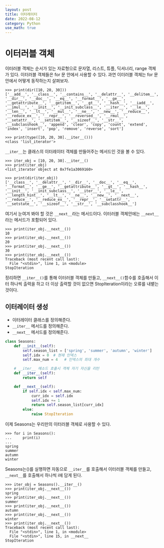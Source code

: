 ```yaml
---
layout: post
title: 이터레이터
date: 2022-08-12
category: Python
use_math: true
---
```


# 이터러블 객체

이터러블 객체는 순서가 있는 자료형으로 문자열, 리스트, 튜플, 딕셔너리, range 객체가 있다. 이터러블 객체들은 for 문 안에서 사용할 수 있다. 
과연 이터러블 객체는 for 문안에서 어떻게 동작하는지 살펴보자.

```
>>> print(dir([10, 20, 30]))
['__add__', '__class__', '__contains__', '__delattr__', '__delitem__', '__dir__', '__doc__', '__eq__', '__format__', '__ge__', '__getattribute__', '__getitem__', '__gt__', '__hash__', '__iadd__', '__imul__', '__init__', '__init_subclass__', '__iter__', '__le__', '__len__', '__lt__', '__mul__', '__ne__', '__new__', '__reduce__', '__reduce_ex__', '__repr__', '__reversed__', '__rmul__', '__setattr__', '__setitem__', '__sizeof__', '__str__', '__subclasshook__', 'append', 'clear', 'copy', 'count', 'extend', 'index', 'insert', 'pop', 'remove', 'reverse', 'sort']

>>> print(type([10, 20, 30].__iter__()))
<class 'list_iterator'>
```
`__iter__`는 클래스의 이터레이터 객체를 만들어주는 메서드인 것을 볼 수 있다. 

```
>>> iter_obj = [10, 20, 30].__iter__()
>>> print(iter_obj)
<list_iterator object at 0x7fe1a3069160>

>>> print(dir(iter_obj))
['__class__', '__delattr__', '__dir__', '__doc__', '__eq__', '__format__', '__ge__', '__getattribute__', '__gt__', '__hash__', '__init__', '__init_subclass__', '__iter__', '__le__', '__length_hint__', '__lt__', '__ne__', '__new__', '__next__', '__reduce__', '__reduce_ex__', '__repr__', '__setattr__', '__setstate__', '__sizeof__', '__str__', '__subclasshook__']
```

여기서 눈여겨 봐야 할 것은 `__next__`라는 메서드이다. 이터러블 객체안에는 `__next__`라는 메서드가 포함되어 있다. 

```
>>> print(iter_obj.__next__())
10
>>> print(iter_obj.__next__())
20
>>> print(iter_obj.__next__())
30
>>> print(iter_obj.__next__())
Traceback (most recent call last):
  File "<stdin>", line 1, in <module>
StopIteration
```

정리하면 `__iter__()`를 통해 이터러블 객체를 만들고, `__next__()`함수를 호출해서 이터 하나씩 출력을 하고 더 이상 출력할 것이 없으면 StopIteration이라는 오류를 내뱉는 것이다.


## 이터레이터 생성

- 이터레이터 클래스를 정의해준다.
- `__iter__` 메서드를 정의해준다.
- `__next__` 메서드를 정의해준다.

```python
class Seasons:
    def __init__(self):
        self.season_list = ['spring', 'summer', 'autumn', 'winter']
        self.idx = 0  # 현재 인덱스 
        self.max_num = 4   # 인덱스의 최대 개수

    # __iter__ 메소드 호출시 객체 자기 자신을 리턴
    def __iter__(self):
        return self

    def __next__(self):
        if self.idx < self.max_num:
            curr_idx = self.idx
            self.idx += 1
            return self.season_list[curr_idx]
        else:
            raise StopIteration
```

이제 Seasons는 우리만의 이터러블 객체로 사용할 수 있다. 

```
>>> for i in Seasons():
...     print(i)
... 
spring
summer
autumn
winter
```

Seasons는()를 실행하면 자동으로 `__iter__`를 호출해서 이터러블 객체를 만들고, `__next__`를 호출해서 하나씩 i에 담게 된다.

```
>>> iter_obj = Seasons().__iter__()
>>> print(iter_obj.__next__())
spring
>>> print(iter_obj.__next__())
summer
>>> print(iter_obj.__next__())
autumn
>>> print(iter_obj.__next__())
winter
>>> print(iter_obj.__next__())
Traceback (most recent call last):
  File "<stdin>", line 1, in <module>
  File "<stdin>", line 15, in __next__
StopIteration
```

